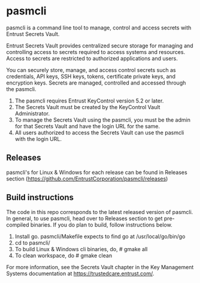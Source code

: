 # pasmcli
pasmcli is a command line tool to manage, control and access secrets with Entrust Secrets Vault.

Entrust Secrets Vault provides centralized secure storage for managing and controlling access to secrets required to access systems and resources. Access to secrets are restricted to authorized applications and users.

You can securely store, manage, and access control secrets such as credentials, API keys, SSH keys, tokens, certificate private keys, and encryption keys. Secrets are managed, controlled and accessed through the pasmcli.

1. The pasmcli requires Entrust KeyControl version 5.2 or later.
2. The Secrets Vault must be created by the KeyControl Vault Administrator.
3. To manage the Secrets Vault using the pasmcli, you must be the admin for that Secrets Vault and have the login URL for the same.
4. All users authorized to access the Secrets Vault can use the pasmcli with the login URL.

## Releases

pasmcli's for Linux & Windows for each release can be found in Releases section (https://github.com/EntrustCorporation/pasmcli/releases)

## Build instructions

The code in this repo corresponds to the latest released version of pasmcli. In general, to use pasmcli, head over to Releases section to get pre-compiled binaries. If you do plan to build, follow instructions below.
1. Install go. pasmcli/Makefile expects to find go at /usr/local/go/bin/go
2. cd to pasmcli/
3. To build Linux & Windows cli binaries, do, # gmake all
4. To clean workspace, do # gmake clean

For more information, see the Secrets Vault chapter in the Key Management Systems documentation at https://trustedcare.entrust.com/.
